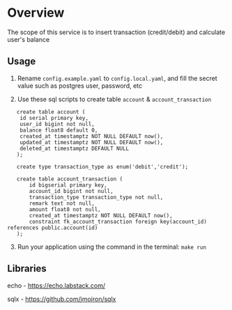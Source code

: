 # Overview
The scope of this service is to insert transaction (credit/debit) and calculate user's balance

## Usage
1. Rename `config.example.yaml` to `config.local.yaml`, and fill the secret value such as postgres user, password, etc

2. Use these sql scripts to create table `account` & `account_transaction` 
```
   create table account (
	id serial primary key,
	user_id bigint not null,
	balance float8 default 0,
	created_at timestamptz NOT NULL DEFAULT now(),
	updated_at timestamptz NOT NULL DEFAULT now(),
	deleted_at timestamptz DEFAULT NULL
   );

   create type transaction_type as enum('debit','credit');

   create table account_transaction (
       id bigserial primary key,
       account_id bigint not null,
       transaction_type transaction_type not null,
       remark text not null,
       amount float8 not null,
       created_at timestamptz NOT NULL DEFAULT now(),
       constraint fk_account_transaction foreign key(account_id) references public.account(id)
   );
```

3. Run your application using the command in the terminal:
   `make run`

## Libraries
echo - https://echo.labstack.com/

sqlx - https://github.com/jmoiron/sqlx

